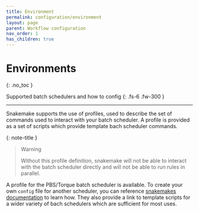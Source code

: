 ```yaml
---
title: Environment
permalink: configuration/environment
layout: page
parent: Workflow configuration
nav_order: 1
has_children: true
---
```


# Environments
{: .no_toc }

Supported batch schedulers and how to config
{: .fs-6 .fw-300 }

---

Snakemake supports the use of profiles, used to describe the set of commands used to interact with your batch scheduler. A profile is provided as a set of scripts which provide template bach scheduler commands.

{: note-title }
> Warning
>
> Without this profile definition, snakemake will not be able to interact with the batch scheduler directly and will not be able to run rules in parallel.


A profile for the PBS/Torque batch scheduler is available. To create your own `config` file for another scheduler, you can reference [snakemakes documentation]() to learn how. They also provide a link to template scripts for a wider variety of bach schedulers which are sufficient for most uses.
<!-- TODO: Provide link -->
